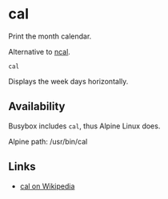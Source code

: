 # cal

Print the month calendar.

Alternative to [ncal](../ncal/).

	cal

Displays the week days horizontally.


## Availability

Busybox includes `cal`, thus Alpine Linux does.

Alpine path: /usr/bin/cal


## Links

- [cal on Wikipedia](http://en.wikipedia.org/wiki/Cal_%28Unix%29)
